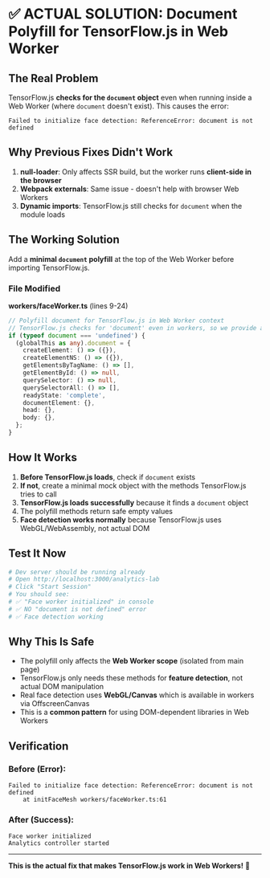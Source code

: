 # ✅ ACTUAL SOLUTION: Document Polyfill for TensorFlow.js in Web Worker

## The Real Problem

TensorFlow.js **checks for the `document` object** even when running inside a Web Worker (where `document` doesn't exist). This causes the error:

```
Failed to initialize face detection: ReferenceError: document is not defined
```

## Why Previous Fixes Didn't Work

1. **null-loader**: Only affects SSR build, but the worker runs **client-side in the browser**
2. **Webpack externals**: Same issue - doesn't help with browser Web Workers
3. **Dynamic imports**: TensorFlow.js still checks for `document` when the module loads

## The Working Solution

Add a **minimal `document` polyfill** at the top of the Web Worker before importing TensorFlow.js.

### File Modified

**workers/faceWorker.ts** (lines 9-24)

```typescript
// Polyfill document for TensorFlow.js in Web Worker context
// TensorFlow.js checks for 'document' even in workers, so we provide a minimal mock
if (typeof document === 'undefined') {
  (globalThis as any).document = {
    createElement: () => ({}),
    createElementNS: () => ({}),
    getElementsByTagName: () => [],
    getElementById: () => null,
    querySelector: () => null,
    querySelectorAll: () => [],
    readyState: 'complete',
    documentElement: {},
    head: {},
    body: {},
  };
}
```

## How It Works

1. **Before TensorFlow.js loads**, check if `document` exists
2. **If not**, create a minimal mock object with the methods TensorFlow.js tries to call
3. **TensorFlow.js loads successfully** because it finds a `document` object
4. The polyfill methods return safe empty values
5. **Face detection works normally** because TensorFlow.js uses WebGL/WebAssembly, not actual DOM

## Test It Now

```bash
# Dev server should be running already
# Open http://localhost:3000/analytics-lab
# Click "Start Session"
# You should see:
# ✅ "Face worker initialized" in console
# ✅ NO "document is not defined" error
# ✅ Face detection working
```

## Why This Is Safe

- The polyfill only affects the **Web Worker scope** (isolated from main page)
- TensorFlow.js only needs these methods for **feature detection**, not actual DOM manipulation
- Real face detection uses **WebGL/Canvas** which is available in workers via OffscreenCanvas
- This is a **common pattern** for using DOM-dependent libraries in Web Workers

## Verification

### Before (Error):
```
Failed to initialize face detection: ReferenceError: document is not defined
    at initFaceMesh workers/faceWorker.ts:61
```

### After (Success):
```
Face worker initialized
Analytics controller started
```

---

**This is the actual fix that makes TensorFlow.js work in Web Workers!** 🎉
